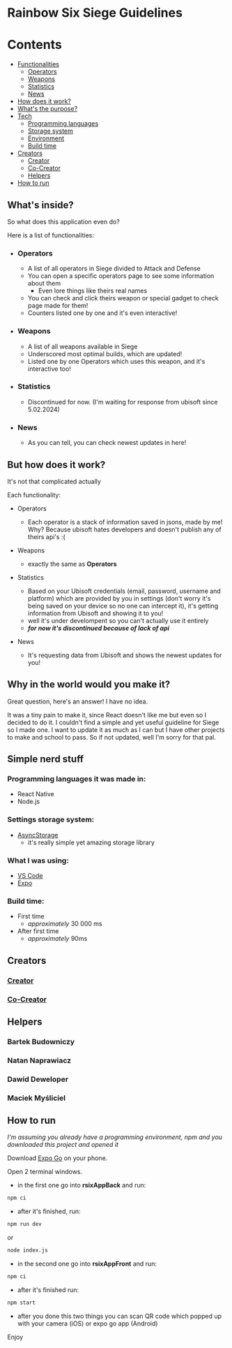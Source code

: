 # Rainbow Six Siege Guidelines

# Contents

- [Functionalities](#whats-inside)
  - [Operators](#operators)
  - [Weapons](#weapons)
  - [Statistics](#statistics)
  - [News](#news)
- [How does it work?](#but-how-does-it-work)
- [What's the purpose?](#why-in-the-world-would-you-make-it)
- [Tech](#simple-nerd-stuff)
  - [Programming languages](#programming-languages-it-was-made-in)
  - [Storage system](#settings-storage-system)
  - [Environment](#what-i-was-using)
  - [Build time](#build-time)
- [Creators](#creators)
  - [Creator](#creator)
  - [Co-Creator](#co-creator)
  - [Helpers](#helpers)
- [How to run](#how-to-run)

## What's inside?

So what does this application even do?

Here is a list of functionalities:

- ### Operators

  - A list of all operators in Siege divided to Attack and Defense
  - You can open a specific operators page to see some information about them
    - Even lore things like theirs real names
  - You can check and click theirs weapon or special gadget to check page made for them!
  - Counters listed one by one and it's even interactive!

- ### Weapons

  - A list of all weapons available in Siege
  - Underscored most optimal builds, which are updated!
  - Listed one by one Operators which uses this weapon, and it's interactive too!

- ### Statistics

  - Discontinued for now. (I'm waiting for response from ubisoft since 5.02.2024)

- ### News
  - As you can tell, you can check newest updates in here!

## But how does it work?

It's not that complicated actually

Each functionality:

- Operators

  - Each operator is a stack of information saved in jsons, made by me! Why? Because ubisoft hates developers and doesn't publish any of theirs api's :(

- Weapons

  - exactly the same as **Operators**

- Statistics

  - Based on your Ubisoft credentials (email, password, username and platform) which are provided by you in settings (don't worry it's being saved on your device so no one can intercept it), it's getting information from Ubisoft and showing it to you!
  - well it's under develompent so you can't actually use it entirely
  - **_for now it's discontinued because of lack of api_**

- News
  - It's requesting data from Ubisoft and shows the newest updates for you!

## Why in the world would you make it?

Great question, here's an answer!
I have no idea.

It was a tiny pain to make it, since React doesn't like me but even so I decided to do it.
I couldn't find a simple and yet useful guideline for Siege so I made one.
I want to update it as much as I can but I have other projects to make and school to pass.
So if not updated, well I'm sorry for that pal.

## Simple nerd stuff

### Programming languages it was made in:

- React Native
- Node.js

### Settings storage system:

- [AsyncStorage](https://reactnative.dev/docs/asyncstorage)
  - it's really simple yet amazing storage library

### What I was using:

- [VS Code](https://code.visualstudio.com/)
- [Expo](https://expo.dev/)

### Build time:

- First time
  - _approximately_ 30 000 ms
- After first time
  - _approximately_ 90ms

## Creators

### [Creator](https://github.com/Aloneq6996)

### [Co-Creator](https://github.com/casbear)

## Helpers

### Bartek Budowniczy

### Natan Naprawiacz

### Dawid Deweloper

### Maciek Myśliciel

## How to run

_I'm assuming you already have a programming environment, npm and you downloaded this project and opened it_

Download [Expo Go](https://expo.dev/client) on your phone.

Open 2 terminal windows.

- in the first one go into **rsixAppBack** and run:

```bash
npm ci
```

- after it's finished, run:

```bash
npm run dev
```

or

```bash
node index.js
```

- in the second one go into **rsixAppFront** and run:

```bash
npm ci
```

- after it's finished run:

```bash
npm start
```

- after you done this two things you can scan QR code which popped up with your camera (iOS) or expo go app (Android)

Enjoy
